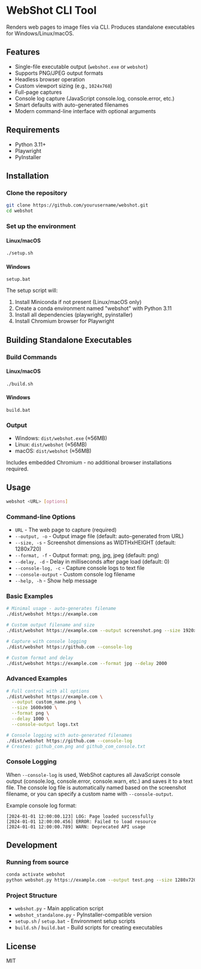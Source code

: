 # WebShot CLI Tool

Renders web pages to image files via CLI. Produces standalone executables for Windows/Linux/macOS.

## Features
- Single-file executable output (`webshot.exe` or `webshot`)
- Supports PNG/JPEG output formats
- Headless browser operation
- Custom viewport sizing (e.g., `1024x768`)
- Full-page captures
- Console log capture (JavaScript console.log, console.error, etc.)
- Smart defaults with auto-generated filenames
- Modern command-line interface with optional arguments

## Requirements
- Python 3.11+
- Playwright
- PyInstaller

## Installation

### Clone the repository
```bash
git clone https://github.com/yourusername/webshot.git
cd webshot
```

### Set up the environment

#### Linux/macOS
```bash
./setup.sh
```

#### Windows
```batch
setup.bat
```

The setup script will:
1. Install Miniconda if not present (Linux/macOS only)
2. Create a conda environment named "webshot" with Python 3.11
3. Install all dependencies (playwright, pyinstaller)
4. Install Chromium browser for Playwright

## Building Standalone Executables

### Build Commands

#### Linux/macOS
```bash
./build.sh
```

#### Windows
```batch
build.bat
```

### Output
- Windows: `dist/webshot.exe` (≈56MB)
- Linux: `dist/webshot` (≈56MB) 
- macOS: `dist/webshot` (≈56MB)

Includes embedded Chromium - no additional browser installations required.

## Usage

```bash
webshot <URL> [options]
```

### Command-line Options

- `URL` - The web page to capture (required)
- `--output, -o` - Output image file (default: auto-generated from URL)
- `--size, -s` - Screenshot dimensions as WIDTHxHEIGHT (default: 1280x720)
- `--format, -f` - Output format: png, jpg, jpeg (default: png)
- `--delay, -d` - Delay in milliseconds after page load (default: 0)
- `--console-log, -c` - Capture console logs to text file
- `--console-output` - Custom console log filename
- `--help, -h` - Show help message

### Basic Examples

```bash
# Minimal usage - auto-generates filename
./dist/webshot https://example.com

# Custom output filename and size
./dist/webshot https://example.com --output screenshot.png --size 1920x1080

# Capture with console logging
./dist/webshot https://github.com --console-log

# Custom format and delay
./dist/webshot https://example.com --format jpg --delay 2000
```

### Advanced Examples

```bash
# Full control with all options
./dist/webshot https://example.com \
  --output custom_name.png \
  --size 1600x900 \
  --format png \
  --delay 1000 \
  --console-output logs.txt

# Console logging with auto-generated filenames
./dist/webshot https://github.com --console-log
# Creates: github_com.png and github_com_console.txt
```

### Console Logging

When `--console-log` is used, WebShot captures all JavaScript console output (console.log, console.error, console.warn, etc.) and saves it to a text file. The console log file is automatically named based on the screenshot filename, or you can specify a custom name with `--console-output`.

Example console log format:
```
[2024-01-01 12:00:00.123] LOG: Page loaded successfully
[2024-01-01 12:00:00.456] ERROR: Failed to load resource
[2024-01-01 12:00:00.789] WARN: Deprecated API usage
```

## Development

### Running from source
```bash
conda activate webshot
python webshot.py https://example.com --output test.png --size 1280x720
```

### Project Structure
- `webshot.py` - Main application script
- `webshot_standalone.py` - PyInstaller-compatible version
- `setup.sh` / `setup.bat` - Environment setup scripts
- `build.sh` / `build.bat` - Build scripts for creating executables

## License
MIT